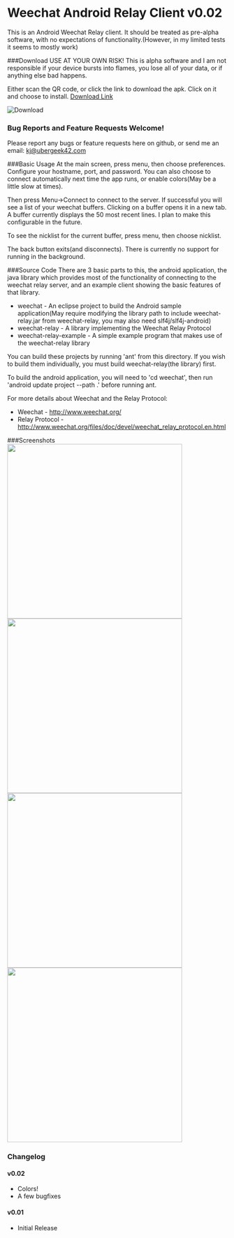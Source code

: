 Weechat Android Relay Client v0.02
==================================
This is an Android Weechat Relay client.
It should be treated as pre-alpha software, with no expectations of functionality.(However, in my limited tests it seems to mostly work)

###Download
USE AT YOUR OWN RISK! This is alpha software and I am not responsible if your device bursts into flames, you lose all of your data, or if anything else bad happens.

Either scan the QR code, or click the link to download the apk.  Click on it and choose to install. [Download Link](https://github.com/downloads/ubergeek42/weechat-android/weechat.apk)

![Download](https://chart.googleapis.com/chart?cht=qr&chs=200x200&chl=https://github.com/downloads/ubergeek42/weechat-android/weechat.apk)

### Bug Reports and Feature Requests Welcome!
Please report any bugs or feature requests here on github, or send me an email: kj@ubergeek42.com

###Basic Usage
At the main screen, press menu, then choose preferences.
Configure your hostname, port, and password.  You can also choose to connect automatically next time the app runs, or enable colors(May be a little slow at times).

Then press Menu->Connect to connect to the server. If successful you will see a list of your weechat buffers.  Clicking on a buffer opens it in a new tab.  A buffer currently displays the 50 most recent lines.  I plan to make this configurable in the future.

To see the nicklist for the current buffer, press menu, then choose nicklist.

The back button exits(and disconnects).  There is currently no support for running in the background.


###Source Code
There are 3 basic parts to this, the android application, the java library which provides most of
the functionality of connecting to the weechat relay server, and an example client showing the basic
features of that library.

* weechat - An eclipse project to build the Android sample application(May require modifying the library path to include weechat-relay.jar from weechat-relay, you may also need slf4j/slf4j-android)
* weechat-relay - A library implementing the Weechat Relay Protocol
* weechat-relay-example - A simple example program that makes use of the weechat-relay library

You can build these projects by running 'ant' from this directory. If you wish to build them individually, you must build weechat-relay(the library) first.

To build the android application, you will need to 'cd weechat', then run 'android update project --path .' before running ant.

For more details about Weechat and the Relay Protocol:
* Weechat - http://www.weechat.org/
* Relay Protocol - http://www.weechat.org/files/doc/devel/weechat_relay_protocol.en.html

###Screenshots
<a href="https://github.com/ubergeek42/weechat-android/raw/master/releases/chat-channel.png"><img src="https://github.com/ubergeek42/weechat-android/raw/master/releases/chat-channel.png" width="400px"></a>
<a href="https://github.com/ubergeek42/weechat-android/raw/master/releases/preferences.png"><img src="https://github.com/ubergeek42/weechat-android/raw/master/releases/preferences.png" height="400px"></a>
<a href="https://github.com/ubergeek42/weechat-android/raw/master/releases/buffers-tab.png"><img src="https://github.com/ubergeek42/weechat-android/raw/master/releases/buffers-tab.png" height="400px"></a>
<a href="https://github.com/ubergeek42/weechat-android/raw/master/releases/buffer-colors.png"><img src="https://github.com/ubergeek42/weechat-android/raw/master/releases/buffer-colors.png" height="400px"></a>

### Changelog
#### v0.02
* Colors!
* A few bugfixes

#### v0.01
* Initial Release
